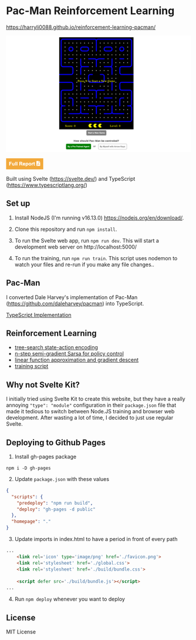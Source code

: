 # Pac-Man Reinforcement Learning

https://harryli0088.github.io/reinforcement-learning-pacman/

![Screenshot](public/screenshot.png)

[<img src="fullReportButton.png" height="30"/>](public/138_HW3_Pac-Man_Harry_Li.pdf)

Built using Svelte (https://svelte.dev/) and TypeScript (https://www.typescriptlang.org/)

## Set up

1. Install NodeJS (I'm running v16.13.0) https://nodejs.org/en/download/.

2. Clone this repository and run `npm install`.

3. To run the Svelte web app, run `npm run dev`. This will start a development web server on http://localhost:5000/

4. To run the training, run `npm run train`. This script uses nodemon to watch your files and re-run if you make any file changes..


## Pac-Man

I converted Dale Harvey's implementation of Pac-Man (https://github.com/daleharvey/pacman) into TypeScript.

[TypeScript Implementation](/src/lib/pacman.ts)

## Reinforcement Learning
- [tree-search state-action encoding](/src/lib/train/treeSearch.ts)
- [n-step semi-gradient Sarsa for policy control](/src/lib/train/nStepSemiGradientSarsa.ts)
- [linear function approximation and gradient descent](/src/lib/train/linearQFunction.ts)
- [training script](/src/lib/train/train.ts)

## Why not Svelte Kit?

I initially tried using Svelte Kit to create this website, but they have a really annoying `"type": "module"` configuration in their `package.json` file that made it tedious to switch between Node.JS training and browser web development. After wasting a lot of time, I decided to just use regular Svelte.

## Deploying to Github Pages
1. Install gh-pages package
```
npm i -D gh-pages
```
2. Update ```package.json``` with these values
```json
{
  "scripts": {
    "predeploy": "npm run build",
    "deploy": "gh-pages -d public"
  },
  "homepage": "."
}
```
3. Update imports in index.html to have a period in front of every path
```html
...
	<link rel='icon' type='image/png' href='./favicon.png'>
	<link rel='stylesheet' href='./global.css'>
	<link rel='stylesheet' href='./build/bundle.css'>

	<script defer src='./build/bundle.js'></script>
...
```
4. Run ```npm deploy``` whenever you want to deploy

## License

MIT License